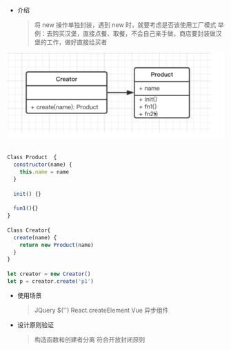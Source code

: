 - 介绍
  > 将 new 操作单独封装，遇到 new 时，就要考虑是否该使用工厂模式
  > 举例：去购买汉堡，直接点餐、取餐，不会自己亲手做，商店要封装做汉堡的工作，做好直接给买者

![工厂模式UML类图](./resource/006/工厂模式UML类图.png)

```js

Class Product  {
  constructor(name) {
    this.name = name
  }

  init() {}

  fun1(){}
}

Class Creator{
  create(name) {
    return new Product(name)
  }
}

let creator = new Creator()
let p = creator.create('p1')

```

- 使用场景

  > JQuery \$('')
  > React.createElement
  > Vue 异步组件

- 设计原则验证
  > 构造函数和创建者分离
  > 符合开放封闭原则
